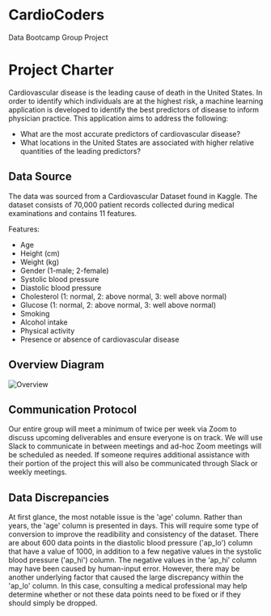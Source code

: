 # CardioCoders
Data Bootcamp Group Project

# Project Charter
Cardiovascular disease is the leading cause of death in the United States. In order to identify which individuals are at the highest risk, a machine learning application is developed to identify the best predictors of disease to inform physician practice. This application aims to address the following:
- What are the most accurate predictors of cardiovascular disease?
- What locations in the United States are associated with higher relative quantities of the leading predictors?

## Data Source
The data was sourced from a Cardiovascular Dataset found in Kaggle. The dataset consists of 70,000 patient records collected during medical examinations and contains 11 features.  

Features:

- Age 
- Height (cm) 
- Weight (kg) 
- Gender (1-male; 2-female)
- Systolic blood pressure 
- Diastolic blood pressure 
- Cholesterol (1: normal, 2: above normal, 3: well above normal)
- Glucose (1: normal, 2: above normal, 3: well above normal)
- Smoking
- Alcohol intake 
- Physical activity 
- Presence or absence of cardiovascular disease


## Overview Diagram
![Overview](https://github.com/zborglin/CardioCoders/blob/main/resources/Overview.png)

## Communication Protocol
Our entire group will meet a minimum of twice per week via Zoom to discuss upcoming deliverables and ensure everyone is on track. We will use Slack to communicate in between meetings and ad-hoc Zoom meetings will be scheduled as needed. If someone requires additional assistance with their portion of the project this will also be communicated through Slack or weekly meetings.  

## Data Discrepancies
At first glance, the most notable issue is the 'age' column. Rather than years, the 'age' column is presented in days. This will require some type of conversion to improve the readibility and consistency of the dataset. There are about 600 data points in the diastolic blood pressure ('ap_lo') column that have a value of 1000, in addition to a few negative values in the systolic blood pressure ('ap_hi') column. The negative values in the 'ap_hi' column may have been caused by human-input error. However, there may be another underlying factor that caused the large discrepancy within the 'ap_lo' column. In this case, consulting a medical professional may help determine whether or not these data points need to be fixed or if they should simply be dropped. 
